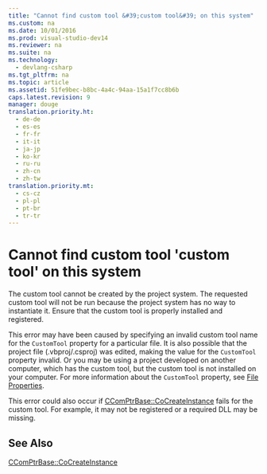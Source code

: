 ```yaml
---
title: "Cannot find custom tool &#39;custom tool&#39; on this system"
ms.custom: na
ms.date: 10/01/2016
ms.prod: visual-studio-dev14
ms.reviewer: na
ms.suite: na
ms.technology: 
  - devlang-csharp
ms.tgt_pltfrm: na
ms.topic: article
ms.assetid: 51fe9bec-b8bc-4a4c-94aa-15a1f7cc8b6b
caps.latest.revision: 9
manager: douge
translation.priority.ht: 
  - de-de
  - es-es
  - fr-fr
  - it-it
  - ja-jp
  - ko-kr
  - ru-ru
  - zh-cn
  - zh-tw
translation.priority.mt: 
  - cs-cz
  - pl-pl
  - pt-br
  - tr-tr
---
```

# Cannot find custom tool &#39;custom tool&#39; on this system
The custom tool cannot be created by the project system. The requested custom tool will not be run because the project system has no way to instantiate it. Ensure that the custom tool is properly installed and registered.  
  
 This error may have been caused by specifying an invalid custom tool name for the `CustomTool` property for a particular file. It is also possible that the project file (.vbproj/.csproj) was edited, making the value for the `CustomTool` property invalid. Or you may be using a project developed on another computer, which has the custom tool, but the custom tool is not installed on your computer. For more information about the `CustomTool` property, see [File Properties](assetId:///013c4aed-08d6-4dce-a124-ca807ca08959).  
  
 This error could also occur if [CComPtrBase::CoCreateInstance](../Topic/CComPtrBase::CoCreateInstance.md) fails for the custom tool. For example, it may not be registered or a required DLL may be missing.  
  
## See Also  
 [CComPtrBase::CoCreateInstance](../Topic/CComPtrBase::CoCreateInstance.md)